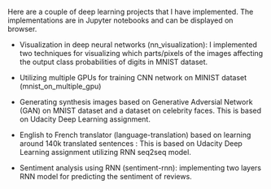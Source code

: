 Here are a couple of deep learning projects that I have implemented. The implementations are in Jupyter notebooks and can be displayed on browser.

+ Visualization in deep neural networks (nn_visualization): I implemented two techniques for visualizing which parts/pixels of the images affecting the output class probabilities of digits in MNIST dataset.

+ Utilizing multiple GPUs for training CNN network on MINIST dataset (mnist_on_multiple_gpu)

+ Generating synthesis images based on Generative Adversial Network (GAN) on MNIST dataset and a dataset on celebrity faces. This is based on Udacity Deep Learning assignment.

+ English to French translator (language-translation) based on learning around 140k translated sentences : This is based on Udacity Deep Learning assignment utilizing RNN seq2seq model.  

+ Sentiment analysis using RNN (sentiment-rnn): implementing two layers RNN model for predicting the sentiment of reviews.


